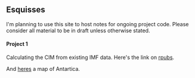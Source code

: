 ## Esquisses

I'm planning to use this site to host notes for ongoing project code. Please consider all material to be in draft unless otherwise stated.

#### Project 1

Calculating the CIM from existing IMF data. Here's the link on [rpubs](http://rpubs.com/joeflorence/241082). 

And [heres](https://rpubs.com/joeflorence/a) a map of Antartica.



